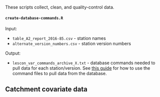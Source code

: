 These scripts collect, clean, and quality-control data.

#### `create-database-commands.R` 
Input:
 - `table_A2_report_2016-85.csv` - station names
 - `alternate_version_numbers.csv` - station version numbers
   
Output:

 - `lescon_var_commands_archive_X.txt` - database commands needed to pull data for each station/version. See [this guide](/data/how-to/hvordan_henter_jeg_data_med_lescon_var.md) for how to use the command files to pull data from the database.

## Catchment covariate data
